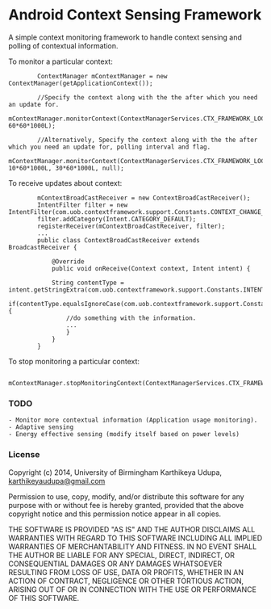 # Android Context Sensing Framework 

A simple context monitoring framework to handle context sensing and polling of contextual information.

To monitor a particular context:

			ContextManager mContextManager = new ContextManager(getApplicationContext());
			
			//Specify the context along with the the after which you need an update for.
			mContextManager.monitorContext(ContextManagerServices.CTX_FRAMEWORK_LOCATION, 60*60*1000L);
			
			//Alternatively, Specify the context along with the the after which you need an update for, polling interval and flag.
			mContextManager.monitorContext(ContextManagerServices.CTX_FRAMEWORK_LOCATION, 10*60*1000L, 30*60*1000L, null);

To receive updates about context:

			mContextBroadCastReceiver = new ContextBroadCastReceiver();
			IntentFilter filter = new IntentFilter(com.uob.contextframework.support.Constants.CONTEXT_CHANGE_NOTIFY);
			filter.addCategory(Intent.CATEGORY_DEFAULT);
			registerReceiver(mContextBroadCastReceiver, filter);
			...
			public class ContextBroadCastReceiver extends BroadcastReceiver {

				@Override
				public void onReceive(Context context, Intent intent) {

				String contentType = intent.getStringExtra(com.uob.contextframework.support.Constants.INTENT_TYPE);
				if(contentType.equalsIgnoreCase(com.uob.contextframework.support.Constants.LOC_NOTIFY)){
					//do something with the information.
					...
					}
				}
			}

To stop monitoring a particular context:

		mContextManager.stopMonitoringContext(ContextManagerServices.CTX_FRAMEWORK_LOCATION);

### TODO
	- Monitor more contextual information (Application usage monitoring).
	- Adaptive sensing
	- Energy effective sensing (modify itself based on power levels)

### License
Copyright (c) 2014, University of Birmingham
Karthikeya Udupa, karthikeyaudupa@gmail.com

Permission to use, copy, modify, and/or distribute this software for any
purpose with or without fee is hereby granted, provided that the above
copyright notice and this permission notice appear in all copies.

THE SOFTWARE IS PROVIDED "AS IS" AND THE AUTHOR DISCLAIMS ALL WARRANTIES
WITH REGARD TO THIS SOFTWARE INCLUDING ALL IMPLIED WARRANTIES OF
MERCHANTABILITY AND FITNESS. IN NO EVENT SHALL THE AUTHOR BE LIABLE FOR ANY
SPECIAL, DIRECT, INDIRECT, OR CONSEQUENTIAL DAMAGES OR ANY DAMAGES
WHATSOEVER RESULTING FROM LOSS OF USE, DATA OR PROFITS, WHETHER IN AN
ACTION OF CONTRACT, NEGLIGENCE OR OTHER TORTIOUS ACTION, ARISING OUT OF OR
IN CONNECTION WITH THE USE OR PERFORMANCE OF THIS SOFTWARE.
